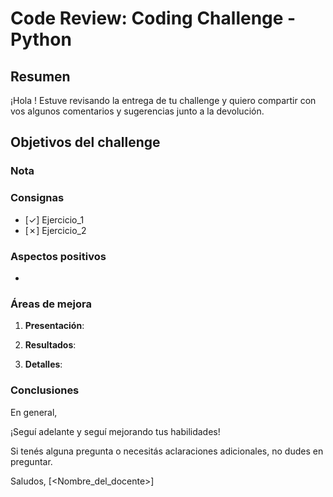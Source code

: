 # **Code Review: Coding Challenge - Python**

## Resumen

¡Hola <nombre-alumno>! Estuve revisando la entrega de tu challenge y quiero compartir con vos algunos comentarios y sugerencias junto a la devolución.

## Objetivos del challenge

### Nota


### Consignas

- [✓] Ejercicio_1
- [✗] Ejercicio_2  

### Aspectos positivos

- 

### Áreas de mejora

1. **Presentación**: 
 

2. **Resultados**:


3. **Detalles**:


### Conclusiones

En general, 

¡Seguí adelante y seguí mejorando tus habilidades!

Si tenés alguna pregunta o necesitás aclaraciones adicionales, no dudes en preguntar.

Saludos,
[<Nombre_del_docente>]